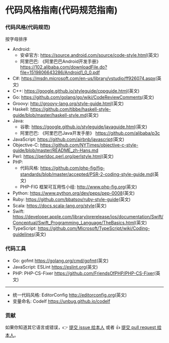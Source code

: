 # 代码风格指南(代码规范指南)

### 代码风格(代码规范)

按字母排序

- Android:
    * 安卓官方: <https://source.android.com/source/code-style.html>(英文)
    * 阿里巴巴: 《阿里巴巴Android开发手册》 <https://102.alibaba.com/downloadFile.do?file=1519806643286/Android1_0_0.pdf>
- C#: <https://msdn.microsoft.com/en-us/library/vstudio/ff926074.aspx>(英文)
- C++: <https://google.github.io/styleguide/cppguide.html>(英文)
- Go: <https://github.com/golang/go/wiki/CodeReviewComments>(英文)
- Groovy: <http://groovy-lang.org/style-guide.html>(英文)
- Haskell: <https://github.com/tibbe/haskell-style-guide/blob/master/haskell-style.md>(英文)
- Java:
    * 谷歌: <https://google.github.io/styleguide/javaguide.html>(英文)
    * 阿里巴巴: 《阿里巴巴Java开发手册》 <https://github.com/alibaba/p3c>
- JavaScript: <https://github.com/airbnb/javascript>(英文)
- Objective-C: <https://github.com/NYTimes/objective-c-style-guide/blob/master/README_zh-Hans.md>
- Perl: <https://perldoc.perl.org/perlstyle.html>(英文)
- PHP:
    * 代码风格: <https://github.com/php-fig/fig-standards/blob/master/accepted/PSR-2-coding-style-guide.md>(英文)
    * PHP-FIG 框架可互用性小组: <http://www.php-fig.org>(英文)
- Python: <https://www.python.org/dev/peps/pep-0008>(英文)
- Ruby: <https://github.com/bbatsov/ruby-style-guide>(英文)
- Scala: <https://docs.scala-lang.org/style>(英文)
- Swift: <https://developer.apple.com/library/prerelease/ios/documentation/Swift/Conceptual/Swift_Programming_Language/TheBasics.html>(英文)
- TypeScript: <https://github.com/Microsoft/TypeScript/wiki/Coding-guidelines>(英文)

### 代码工具

- Go: gofmt <https://golang.org/cmd/gofmt>(英文)
- JavaScript: ESLint <https://eslint.org>(英文)
- PHP: PHP-CS-Fixer <https://github.com/FriendsOfPHP/PHP-CS-Fixer>(英文)
---
- 统一代码风格: EditorConfig <http://editorconfig.org>(英文)
- 变量命名: Codelf <https://unbug.github.io/codelf>

### 贡献

如果你知道其它语言或错误，:point_right: [提交 issue 给本人](https://github.com/wuyumin/StyleGuide/issues) 或者 :thumbsup: [提交 pull request 给本人](https://github.com/wuyumin/StyleGuide/pulls)。
